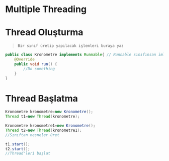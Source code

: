 # Multiple Threading

# Thread Oluşturma

> `Bir sınıf üretip yapılacak işlemleri buraya yaz`
> 

```java
public class Kronometre implements Runnable{ // Runnable sınıfınsan imlepemnt edilmeli
    @Override
    public void run() {
        //Do something
    }
}
```

# Thread Başlatma

```java
Kronometre kronometre=new Kronometre();
Thread t1=new Thread(kronometre);

Kronometre kronometre1=new Kronometre();
Thread t2=new Thread(kronometre1);
//Sınıftan nesneler üret

t1.start();
t2.start();
//Thread'leri başlat
```